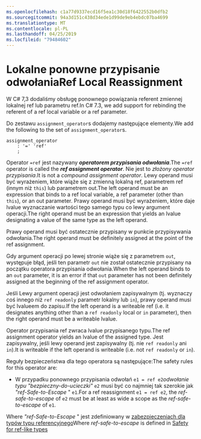 ```yaml
---
ms.openlocfilehash: c1a77d9337ecd16f5ea1c30d18f6422552b0dfb2
ms.sourcegitcommit: 94a3d151c438d34ede1d99de9eb4ebdc07ba4699
ms.translationtype: MT
ms.contentlocale: pl-PL
ms.lasthandoff: 04/25/2019
ms.locfileid: "79484602"
---
```

# <a name="ref-local-reassignment"></a><span data-ttu-id="9dbdb-101">Lokalne ponowne przypisanie odwołania</span><span class="sxs-lookup"><span data-stu-id="9dbdb-101">Ref Local Reassignment</span></span>

<span data-ttu-id="9dbdb-102">W C# 7,3 dodaliśmy obsługę ponownego powiązania referent zmiennej lokalnej ref lub parametru ref.</span><span class="sxs-lookup"><span data-stu-id="9dbdb-102">In C# 7.3, we add support for rebinding the referent of a ref local variable or a ref parameter.</span></span>

<span data-ttu-id="9dbdb-103">Do zestawu `assignment_operator`s dodajemy następujące elementy.</span><span class="sxs-lookup"><span data-stu-id="9dbdb-103">We add the following to the set of `assignment_operator`s.</span></span>

```antlr
assignment_operator
    : '=' 'ref'
    ;
```

<span data-ttu-id="9dbdb-104">Operator `=ref` jest nazywany ***operatorem przypisania odwołania***.</span><span class="sxs-lookup"><span data-stu-id="9dbdb-104">The `=ref` operator is called the ***ref assignment operator***.</span></span> <span data-ttu-id="9dbdb-105">Nie jest to *złożony operator przypisania*.</span><span class="sxs-lookup"><span data-stu-id="9dbdb-105">It is not a *compound assignment operator*.</span></span> <span data-ttu-id="9dbdb-106">Lewy operand musi być wyrażeniem, które wiąże się z zmienną lokalną ref, parametrem ref (innym niż `this`) lub parametrem out.</span><span class="sxs-lookup"><span data-stu-id="9dbdb-106">The left operand must be an expression that binds to a ref local variable, a ref parameter (other than `this`), or an out parameter.</span></span> <span data-ttu-id="9dbdb-107">Prawy operand musi być wyrażeniem, które daje lvalue wyznaczanie wartości tego samego typu co lewy argument operacji.</span><span class="sxs-lookup"><span data-stu-id="9dbdb-107">The right operand must be an expression that yields an lvalue designating a value of the same type as the left operand.</span></span>

<span data-ttu-id="9dbdb-108">Prawy operand musi być ostatecznie przypisany w punkcie przypisywania odwołania.</span><span class="sxs-lookup"><span data-stu-id="9dbdb-108">The right operand must be definitely assigned at the point of the ref assignment.</span></span>

<span data-ttu-id="9dbdb-109">Gdy argument operacji po lewej stronie wiąże się z parametrem `out`, występuje błąd, jeśli ten parametr `out` nie został ostatecznie przypisany na początku operatora przypisania odwołania.</span><span class="sxs-lookup"><span data-stu-id="9dbdb-109">When the left operand binds to an `out` parameter, it is an error if that `out` parameter has not been definitely assigned at the beginning of the ref assignment operator.</span></span>

<span data-ttu-id="9dbdb-110">Jeśli Lewy argument operacji jest odwołaniem zapisywalnym (tj. wyznaczy coś innego niż `ref readonly` parametr lokalny lub `in`), prawy operand musi być lvalueem do zapisu.</span><span class="sxs-lookup"><span data-stu-id="9dbdb-110">If the left operand is a writeable ref (i.e. it designates anything other than a `ref readonly` local or  `in` parameter), then the right operand must be a writeable lvalue.</span></span>

<span data-ttu-id="9dbdb-111">Operator przypisania ref zwraca lvalue przypisanego typu.</span><span class="sxs-lookup"><span data-stu-id="9dbdb-111">The ref assignment operator yields an lvalue of the assigned type.</span></span> <span data-ttu-id="9dbdb-112">Jest zapisywalny, jeśli lewy operand jest zapisywalny (tj. nie `ref readonly` ani `in`).</span><span class="sxs-lookup"><span data-stu-id="9dbdb-112">It is writeable if the left operand is writeable (i.e. not `ref readonly` or `in`).</span></span>

<span data-ttu-id="9dbdb-113">Reguły bezpieczeństwa dla tego operatora są następujące:</span><span class="sxs-lookup"><span data-stu-id="9dbdb-113">The safety rules for this operator are:</span></span>

- <span data-ttu-id="9dbdb-114">W przypadku ponownego przypisania odwołań `e1 = ref e2`*odwołanie typu "bezpieczny-do-ucieczki"* `e2` musi być co najmniej tak szerokie jak *"ref-Safe-to-Escape* " `e1`.</span><span class="sxs-lookup"><span data-stu-id="9dbdb-114">For a ref reassignment `e1 = ref e2`, the *ref-safe-to-escape* of `e2` must be at least as wide a scope as the *ref-safe-to-escape* of `e1`.</span></span>

<span data-ttu-id="9dbdb-115">Where *"ref-Safe-to-Escape* " jest zdefiniowany w [zabezpieczeniach dla typów typu referencyjnego](../csharp-7.2/span-safety.md)</span><span class="sxs-lookup"><span data-stu-id="9dbdb-115">Where *ref-safe-to-escape* is defined in [Safety for ref-like types](../csharp-7.2/span-safety.md)</span></span>
